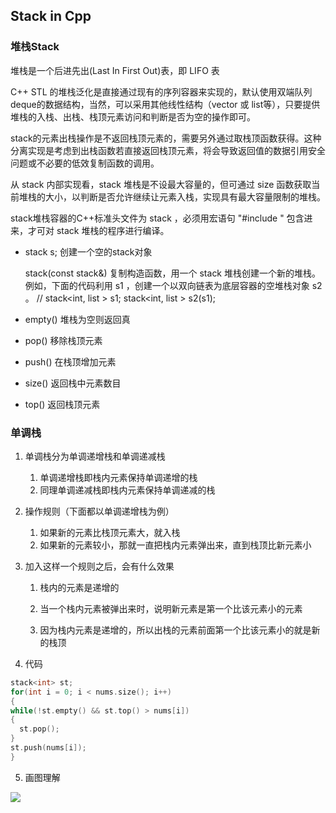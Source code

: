 ## Stack in Cpp

### 堆栈Stack

堆栈是一个后进先出(Last In First Out)表，即 LIFO 表

C++ STL 的堆栈泛化是直接通过现有的序列容器来实现的，默认使用双端队列deque的数据结构，当然，可以采用其他线性结构（vector 或 list等），只要提供堆栈的入栈、出栈、栈顶元素访问和判断是否为空的操作即可。

stack的元素出栈操作是不返回栈顶元素的，需要另外通过取栈顶函数获得。这种分离实现是考虑到出栈函数若直接返回栈顶元素，将会导致返回值的数据引用安全问题或不必要的低效复制函数的调用。

从 stack 内部实现看，stack 堆栈是不设最大容量的，但可通过 size 函数获取当前堆栈的大小，以判断是否允许继续让元素入栈，实现具有最大容量限制的堆栈。

stack堆栈容器的C++标准头文件为 stack ，必须用宏语句 "#include <stack>" 包含进来，才可对 stack 堆栈的程序进行编译。

- stack<int> s; 创建一个空的stack对象

  stack(const stack&)
  复制构造函数，用一个 stack 堆栈创建一个新的堆栈。
  例如，下面的代码利用 s1 ，创建一个以双向链表为底层容器的空堆栈对象 s2 。
  // stack<int, list<int> >   s1;
  stack<int, list<int> >   s2(s1);

- empty() 堆栈为空则返回真

- pop() 移除栈顶元素
- push() 在栈顶增加元素
- size() 返回栈中元素数目
- top() 返回栈顶元素



### 单调栈

1. 单调栈分为单调递增栈和单调递减栈
   1. 单调递增栈即栈内元素保持单调递增的栈
   2. 同理单调递减栈即栈内元素保持单调递减的栈

2. 操作规则（下面都以单调递增栈为例）

   1. 如果新的元素比栈顶元素大，就入栈
   2. 如果新的元素较小，那就一直把栈内元素弹出来，直到栈顶比新元素小

3. 加入这样一个规则之后，会有什么效果

   1. 栈内的元素是递增的
   2. 当一个栈内元素被弹出来时，说明新元素是第一个比该元素小的元素

   3. 因为栈内元素是递增的，所以出栈的元素前面第一个比该元素小的就是新的栈顶

4. 代码

  ```c++
  stack<int> st;
  for(int i = 0; i < nums.size(); i++)
  {
  while(!st.empty() && st.top() > nums[i])
  {
  	st.pop();
  }
  st.push(nums[i]);
  }
  ```

5. 画图理解

![](/Users/shuhao/Desktop/Develop/leetcode_repo/stack/stack_cpp/resource/7e876ae756613053b3432cebc9274e9dbdaafd2e6b8492d37fc34ee98f7655ea-图片.png)
